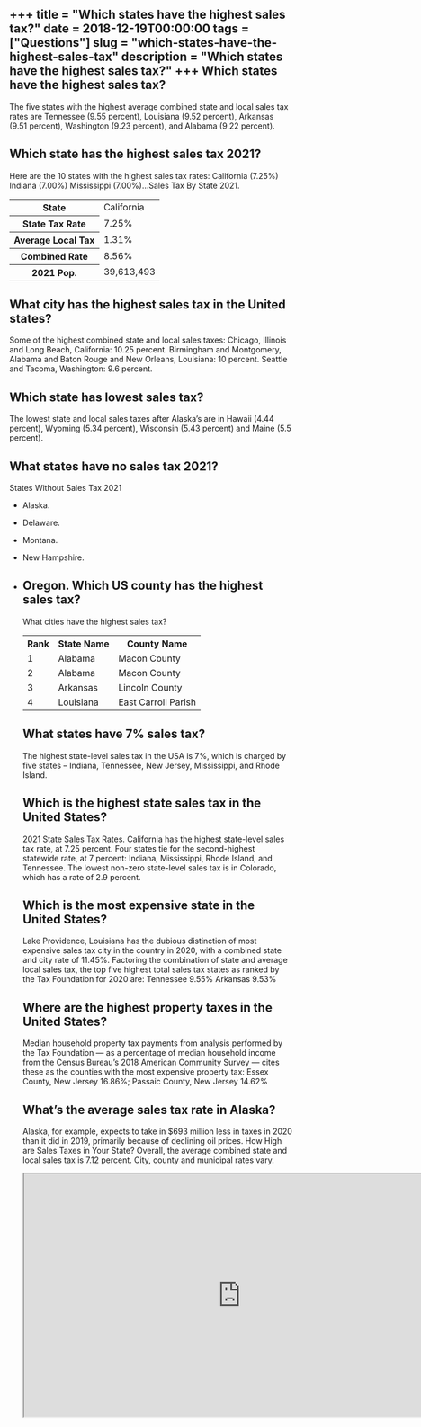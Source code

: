 +++
title = "Which states have the highest sales tax?"
date = 2018-12-19T00:00:00
tags = ["Questions"]
slug = "which-states-have-the-highest-sales-tax"
description = "Which states have the highest sales tax?"
+++
Which states have the highest sales tax?
----------------------------------------

The five states with the highest average combined state and local sales tax rates are Tennessee (9.55 percent), Louisiana (9.52 percent), Arkansas (9.51 percent), Washington (9.23 percent), and Alabama (9.22 percent).

Which state has the highest sales tax 2021?
-------------------------------------------

Here are the 10 states with the highest sales tax rates: California (7.25%) Indiana (7.00%) Mississippi (7.00%)…Sales Tax By State 2021.

<table><tr><th>State</th><td>California</td></tr><tr><th>State Tax Rate</th><td>7.25%</td></tr><tr><th>Average Local Tax</th><td>1.31%</td></tr><tr><th>Combined Rate</th><td>8.56%</td></tr><tr><th>2021 Pop.</th><td>39,613,493</td></tr></table>

What city has the highest sales tax in the United states?
---------------------------------------------------------

Some of the highest combined state and local sales taxes: Chicago, Illinois and Long Beach, California: 10.25 percent. Birmingham and Montgomery, Alabama and Baton Rouge and New Orleans, Louisiana: 10 percent. Seattle and Tacoma, Washington: 9.6 percent.

Which state has lowest sales tax?
---------------------------------

The lowest state and local sales taxes after Alaska’s are in Hawaii (4.44 percent), Wyoming (5.34 percent), Wisconsin (5.43 percent) and Maine (5.5 percent).

What states have no sales tax 2021?
-----------------------------------

States Without Sales Tax 2021

- Alaska.
- Delaware.
- Montana.
- New Hampshire.
- Oregon. Which US county has the highest sales tax?
    ------------------------------------------
    
    What cities have the highest sales tax?
    
    <table><tr><th>Rank</th><th>State Name</th><th>County Name</th></tr><tr><td>1</td><td>Alabama</td><td>Macon County</td></tr><tr><td>2</td><td>Alabama</td><td>Macon County</td></tr><tr><td>3</td><td>Arkansas</td><td>Lincoln County</td></tr><tr><td>4</td><td>Louisiana</td><td>East Carroll Parish</td></tr></table>
    
    What states have 7% sales tax?
    ------------------------------
    
    The highest state-level sales tax in the USA is 7%, which is charged by five states – Indiana, Tennessee, New Jersey, Mississippi, and Rhode Island.
    
    Which is the highest state sales tax in the United States?
    ----------------------------------------------------------
    
    2021 State Sales Tax Rates. California has the highest state-level sales tax rate, at 7.25 percent. Four states tie for the second-highest statewide rate, at 7 percent: Indiana, Mississippi, Rhode Island, and Tennessee. The lowest non-zero state-level sales tax is in Colorado, which has a rate of 2.9 percent.
    
    Which is the most expensive state in the United States?
    -------------------------------------------------------
    
    Lake Providence, Louisiana has the dubious distinction of most expensive sales tax city in the country in 2020, with a combined state and city rate of 11.45%. Factoring the combination of state and average local sales tax, the top five highest total sales tax states as ranked by the Tax Foundation for 2020 are: Tennessee 9.55% Arkansas 9.53%
    
    Where are the highest property taxes in the United States?
    ----------------------------------------------------------
    
    Median household property tax payments from analysis performed by the Tax Foundation — as a percentage of median household income from the Census Bureau’s 2018 American Community Survey — cites these as the counties with the most expensive property tax: Essex County, New Jersey 16.86%; Passaic County, New Jersey 14.62%
    
    What’s the average sales tax rate in Alaska?
    --------------------------------------------
    
    Alaska, for example, expects to take in $693 million less in taxes in 2020 than it did in 2019, primarily because of declining oil prices. How High are Sales Taxes in Your State? Overall, the average combined state and local sales tax is 7.12 percent. City, county and municipal rates vary.
    
    <iframe allow="accelerometer; autoplay; clipboard-write; encrypted-media; gyroscope; picture-in-picture" allowfullscreen="" class="__youtube_prefs__  epyt-is-override  no-lazyload" data-no-lazy="1" data-origheight="433" data-origwidth="770" data-skipgform_ajax_framebjll="" height="433" id="_ytid_98397" loading="lazy" src="https://www.youtube.com/embed/7naXurA0lPI?enablejsapi=1&autoplay=0&cc_load_policy=0&cc_lang_pref=&iv_load_policy=1&loop=0&modestbranding=0&rel=1&fs=1&playsinline=0&autohide=2&theme=dark&color=red&controls=1&" title="YouTube player" width="770"></iframe>